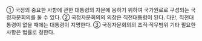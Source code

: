 ① 국정의 중요한 사항에 관한 대통령의 자문에 응하기 위하여 국가원로로 구성되는 국정자문회의를 둘 수 있다.
② 국정자문회의의 의장은 직전대통령이 된다. 다만, 직전대통령이 없을 때에는 대통령이 지명한다.
③ 국정자문회의의 조직·직무범위 기타 필요한 사항은 법률로 정한다.
